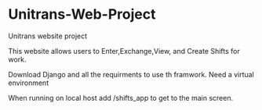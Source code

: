 # Unitrans-Web-Project
Unitrans website project

This website allows users to Enter,Exchange,View, and Create Shifts for work. 

Download Django and all the requirments to use th framwork. 
Need a virtual environment

When running on local host add /shifts_app to get to the main screen. 
